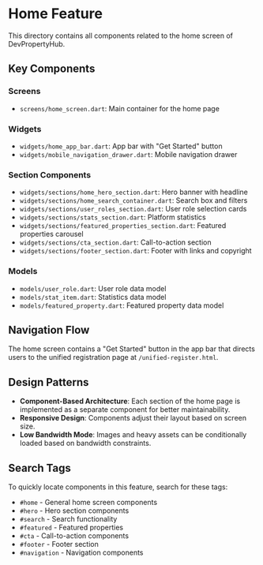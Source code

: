 # Home Feature

This directory contains all components related to the home screen of DevPropertyHub.

## Key Components

### Screens
- `screens/home_screen.dart`: Main container for the home page

### Widgets
- `widgets/home_app_bar.dart`: App bar with "Get Started" button
- `widgets/mobile_navigation_drawer.dart`: Mobile navigation drawer

### Section Components
- `widgets/sections/home_hero_section.dart`: Hero banner with headline
- `widgets/sections/home_search_container.dart`: Search box and filters
- `widgets/sections/user_roles_section.dart`: User role selection cards
- `widgets/sections/stats_section.dart`: Platform statistics
- `widgets/sections/featured_properties_section.dart`: Featured properties carousel
- `widgets/sections/cta_section.dart`: Call-to-action section
- `widgets/sections/footer_section.dart`: Footer with links and copyright

### Models
- `models/user_role.dart`: User role data model
- `models/stat_item.dart`: Statistics data model
- `models/featured_property.dart`: Featured property data model

## Navigation Flow

The home screen contains a "Get Started" button in the app bar that directs users 
to the unified registration page at `/unified-register.html`.

## Design Patterns

- **Component-Based Architecture**: Each section of the home page is implemented as a separate component for better maintainability.
- **Responsive Design**: Components adjust their layout based on screen size.
- **Low Bandwidth Mode**: Images and heavy assets can be conditionally loaded based on bandwidth constraints.

## Search Tags

To quickly locate components in this feature, search for these tags:
- `#home` - General home screen components
- `#hero` - Hero section components
- `#search` - Search functionality
- `#featured` - Featured properties
- `#cta` - Call-to-action components
- `#footer` - Footer section
- `#navigation` - Navigation components
